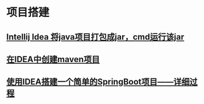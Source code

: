 # 项目搭建
## [Intellij Idea 将java项目打包成jar，cmd运行该jar](https://blog.csdn.net/peng86788/article/details/8053408)
## [在IDEA中创建maven项目](https://blog.csdn.net/zzy1078689276/article/details/78732183/)
## [使用IDEA搭建一个简单的SpringBoot项目——详细过程](https://blog.csdn.net/baidu_39298625/article/details/98102453)